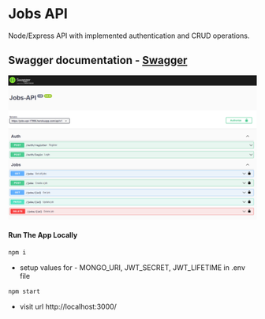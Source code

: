 # Jobs API

Node/Express API with implemented authentication and CRUD operations.

## Swagger documentation - [Swagger](https://jobs-api-17996.herokuapp.com/api-docs/#/)

![Preview](./Screenshoot.png)

#### Run The App Locally

```sh
npm i
```
- setup values for - MONGO_URI, JWT_SECRET, JWT_LIFETIME in .env file
```sh
npm start
```
- visit url http://localhost:3000/
